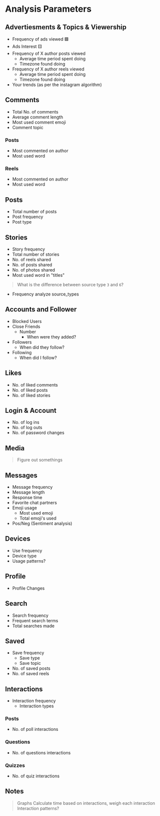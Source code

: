# Analysis Parameters

## Advertiesments & Topics & Viewership
- Frequency of ads viewed 🟩
- Ads Interest 🟨
- Frequency of X author posts viewed
    - Average time period spent doing
    - Timezone found doing
- Frequency of X author reels viewed
    - Average time period spent doing
    - Timezone found doing
- Your trends (as per the instagram algorithm)

## Comments
- Total No. of comments
- Average comment length
- Most used comment emoji
- Comment topic
### Posts
- Most commented on author
- Most used word
### Reels
- Most commented on author
- Most used word

## Posts
- Total number of posts
- Post frequency
- Post type

## Stories
- Story frequency
- Total number of stories
- No. of reels shared
- No. of posts shared
- No. of photos shared
- Most used word in "titles"
> What is the difference between source type `3` and `6`?
- Frequency analyze source_types

## Accounts and Follower
- Blocked Users
- Close Friends
    - Number
        - When were they added?
- Followers
    - When did they follow?
- Following
    - When did I follow?

## Likes
- No. of liked comments
- No. of liked posts
- No. of liked stories

## Login & Account
- No. of log ins
- No. of log outs
- No. of password changes

## Media
> Figure out somethings

## Messages
- Message frequency
- Message length
- Response time
- Favorite chat partners
- Emoji usage
    - Most used emoji
    - Total emoji's used
- Pos/Neg (Sentiment analysis)

## Devices
- Use frequency
- Device type
- Usage patterns?

## Profile
- Profile Changes

## Search
- Search frequency
- Frequent search terms
- Total searches made

## Saved
- Save frequency 
    - Save type
    - Save topic
- No. of saved posts
- No. of saved reels

## Interactions
- Interaction frequency
    - Interaction types
### Posts
- No. of poll interactions

### Questions
- No. of questions interactions

### Quizzes
- No. of quiz interactions

## Notes
> Graphs
> Calculate time based on interactions, weigh each interaction
> Interaction patterns?
